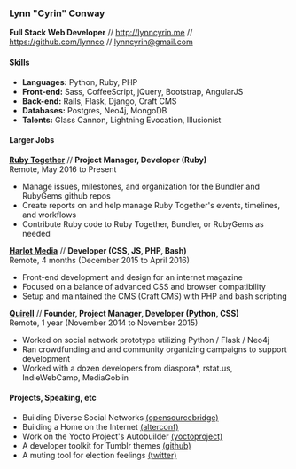 ### Lynn "Cyrin" Conway

**Full Stack Web Developer** // http://lynncyrin.me // https://github.com/lynnco // lynncyrin@gmail.com

#### Skills

* **Languages:** Python, Ruby, PHP
* **Front-end:** Sass, CoffeeScript, jQuery, Bootstrap, AngularJS
* **Back-end:** Rails, Flask, Django, Craft CMS
* **Databases:** Postgres, Neo4j, MongoDB
* **Talents:** Glass Cannon, Lightning Evocation, Illusionist

#### Larger Jobs

**[Ruby Together](https://rubytogether.org)** // **Project Manager, Developer (Ruby)** <br> Remote, May 2016 to Present

* Manage issues, milestones, and organization for the Bundler and RubyGems github repos
* Create reports on and help manage Ruby Together's events, timelines, and workflows
* Contribute Ruby code to Ruby Together, Bundler, or RubyGems as needed

**[Harlot Media](http://harlot.media)** // **Developer (CSS, JS, PHP, Bash)** <br> Remote, 4 months (December 2015 to April 2016)

* Front-end development and design for an internet magazine
* Focused on a balance of advanced CSS and browser compatibility
* Setup and maintained the CMS (Craft CMS) with PHP and bash scripting

**[Quirell](https://gitlab.com/collectqt/quirell)** // **Founder, Project Manager, Developer (Python, CSS)** <br> Remote, 1 year (November 2014 to November 2015)

* Worked on social network prototype utilizing Python / Flask / Neo4j
* Ran crowdfunding and and community organizing campaigns to support development
* Worked with a dozen developers from diaspora*, rstat.us, IndieWebCamp, MediaGoblin

#### Projects, Speaking, etc

* Building Diverse Social Networks [(opensourcebridge)](http://opensourcebridge.org/sessions/1608)
* Building a Home on the Internet [(alterconf)](http://www.alterconf.com/speakers/lynn-cyrin)
* Work on the Yocto Project's Autobuilder [(yoctoproject)](http://git.yoctoproject.org/cgit/cgit.cgi/yocto-autobuilder/log/?qt=author&q=lynn)
* A developer toolkit for Tumblr themes [(github)](https://github.com/LynnCo/TumblrDevKit)
* A muting tool for election feelings [(twitter)](https://twitter.com/lynncyrin/status/720841089641394177)
